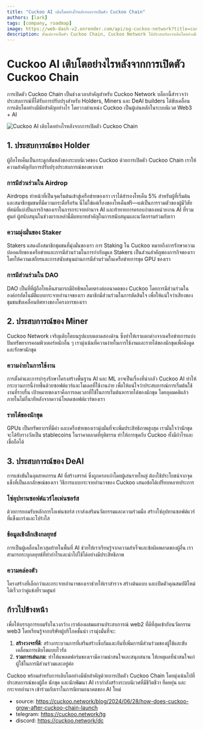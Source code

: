 ```yaml
---
title: "Cuckoo AI เติบโตอย่างไรหลังจากการเปิดตัว Cuckoo Chain"
authors: [lark]
tags: [company, roadmap]
image: https://web-dash-v2.onrender.com/api/og-cuckoo-network?title=cuckoo-ai%20เติบโตอย่างไรหลังจากการเปิดตัว%20Cuckoo%20Chain
description: ตั้งแต่การเปิดตัว Cuckoo Chain, Cuckoo Network ได้ประสบกับการเติบโตอย่างมีนัยสำคัญ บล็อกนี้สำรวจประสบการณ์ที่ได้รับการปรับปรุงของ Holder, Miner และ DeAI builder ที่ขับเคลื่อนการเปลี่ยนแปลงนี้
---
```


# Cuckoo AI เติบโตอย่างไรหลังจากการเปิดตัว Cuckoo Chain

การเปิดตัว Cuckoo Chain เป็นช่วงเวลาสำคัญสำหรับ Cuckoo Network บล็อกนี้สำรวจว่าประสบการณ์ที่ได้รับการปรับปรุงสำหรับ Holders, Miners และ DeAI builders ได้ขับเคลื่อนการเติบโตอย่างมีนัยสำคัญอย่างไร โดยวางตำแหน่ง Cuckoo เป็นผู้เล่นหลักในระบบนิเวศ Web3 + AI

![Cuckoo AI เติบโตอย่างไรหลังจากการเปิดตัว Cuckoo Chain](https://cuckoo-network.b-cdn.net/how-does-cuckoo-grow-after-cuckoo-chain-launch.webp "Cuckoo AI เติบโตอย่างไรหลังจากการเปิดตัว Cuckoo Chain")

## 1. ประสบการณ์ของ Holder

ผู้ถือโทเค็นเป็นกระดูกสันหลังของระบบนิเวศของ Cuckoo ด้วยการเปิดตัว Cuckoo Chain เราให้ความสำคัญกับการปรับปรุงประสบการณ์ของพวกเขา

### การมีส่วนร่วมใน Airdrop

Airdrops ทำหน้าที่เป็นจุดเริ่มต้นเข้าสู่เครือข่ายของเรา เราได้สำรองโทเค็น 5% สำหรับผู้ที่เริ่มต้นและสมาชิกชุมชนที่มีความกระตือรือร้น นี่ไม่ใช่แค่เรื่องของโทเค็นฟรี—แต่เป็นการรวมตัวของผู้มีวิสัยทัศน์ที่แบ่งปันภารกิจของเราในการกระจายอำนาจ AI และท้าทายการครอบงำของหน่วยงาน AI ที่รวมศูนย์ ผู้สนับสนุนในช่วงแรกเหล่านี้มีบทบาทสำคัญในการสนับสนุนและนวัตกรรมร่วมกับเรา

### ความมุ่งมั่นของ Staker

Stakers แสดงถึงสมาชิกชุมชนที่มุ่งมั่นของเรา การ Staking ใน Cuckoo หมายถึงการรักษาความปลอดภัยของเครือข่ายและการมีส่วนร่วมในการกำกับดูแล Stakers เป็นส่วนสำคัญของภารกิจของเรา โดยให้ความเสถียรและการสนับสนุนผ่านการมีส่วนร่วมในเครือข่ายการขุด GPU ของเรา

### การมีส่วนร่วมใน DAO

DAO เป็นที่ที่ผู้ถือโทเค็นสามารถมีอิทธิพลโดยตรงต่ออนาคตของ Cuckoo โดยการมีส่วนร่วมในองค์กรอัตโนมัติแบบกระจายอำนาจของเรา สมาชิกมีส่วนร่วมในการตัดสินใจ เพื่อให้แน่ใจว่าเสียงของชุมชนขับเคลื่อนทิศทางของโครงการของเรา

## 2. ประสบการณ์ของ Miner

Cuckoo Network เจริญเติบโตบนรูปแบบตลาดสองด้าน ซึ่งทำให้เราแตกต่างจากเครือข่ายการแบ่งปันทรัพยากรคอมพิวเตอร์หนักอื่น ๆ เรามุ่งเน้นที่ความง่ายในการใช้งานและรายได้ของนักขุดเพื่อดึงดูดและรักษานักขุด

### ความง่ายในการใช้งาน

การตั้งค่าและการบำรุงรักษาโครงสร้างพื้นฐาน AI และ ML อาจเป็นเรื่องที่น่ากลัว Cuckoo AI ทำให้กระบวนการนี้ง่ายขึ้นด้วยซอฟต์แวร์และโมเดลที่ใช้งานง่าย เพื่อให้แน่ใจว่าประสบการณ์การเริ่มต้นใช้งานที่ราบรื่น เป้าหมายของเราคือการลดเวลาที่ใช้ในการเริ่มต้นหารายได้ของนักขุด โดยอุดมคติแล้วภายในไม่กี่นาทีหลังจากดาวน์โหลดซอฟต์แวร์ของเรา

### รายได้ของนักขุด

GPUs เป็นทรัพยากรที่มีค่า และเครือข่ายของเรามุ่งมั่นที่จะเพิ่มประสิทธิภาพสูงสุด เรามั่นใจว่านักขุดจะได้รับรางวัลเป็น stablecoins ในราคาตลาดที่ยุติธรรม ทำให้การขุดกับ Cuckoo ทั้งมีกำไรและเชื่อถือได้

## 3. ประสบการณ์ของ DeAI

การแข่งขันในอุตสาหกรรม AI ที่สร้างสรรค์ ซึ่งถูกครอบงำโดยผู้เล่นรายใหญ่ ต้องใช้ประโยชน์จากจุดแข็งที่เป็นเอกลักษณ์ของเรา วิธีการแบบกระจายอำนาจของ Cuckoo เสนอข้อได้เปรียบหลายประการ

### โซ่อุปทานซอฟต์แวร์โอเพ่นซอร์ส

ด้วยการยอมรับหลักการโอเพ่นซอร์ส เราส่งเสริมนวัตกรรมและความร่วมมือ สร้างโซ่อุปทานซอฟต์แวร์ที่แข็งแกร่งและโปร่งใส

### ข้อมูลเชิงลึกเชิงกลยุทธ์

การเป็นผู้เคลื่อนไหวสุดท้ายในพื้นที่ AI ช่วยให้เราเรียนรู้จากความสำเร็จและข้อผิดพลาดของผู้อื่น เราสามารถระบุกลยุทธ์ที่ทำกำไรและนำไปใช้ได้อย่างมีประสิทธิภาพ

### ความคล่องตัว

โครงสร้างที่เล็กกว่าและกระจายอำนาจของเราช่วยให้เราสำรวจ สร้างต้นแบบ และเปิดตัวคุณสมบัติใหม่ได้เร็วกว่าคู่แข่งที่รวมศูนย์

## ก้าวไปข้างหน้า

เพื่อให้บรรลุการยอมรับในวงกว้าง เราต้องผสมผสานประสบการณ์ web2 ที่ดีที่สุดเข้ากับนวัตกรรม web3 โดยเรียนรู้จากบริษัทผู้บริโภคชั้นนำ เรามุ่งมั่นที่จะ:

1. **สร้างวงจรที่ดี**: สร้างกระบวนการที่เสริมสร้างซึ่งกันและกันที่เพิ่มการมีส่วนร่วมของผู้ใช้และขับเคลื่อนการเติบโตแบบไวรัล
2. **รวมการเล่นเกม**: ทำให้แพลตฟอร์มของเรามีความน่าสนใจและสนุกสนาน ให้เหตุผลที่น่าสนใจแก่ผู้ใช้ในการมีส่วนร่วมและอยู่ต่อ

Cuckoo พร้อมสำหรับการเติบโตอย่างมีนัยสำคัญด้วยการเปิดตัว Cuckoo Chain โดยมุ่งเน้นไปที่ประสบการณ์ของผู้ถือ นักขุด และนักพัฒนา AI เรากำลังสร้างระบบนิเวศที่มีชีวิตชีวา ยืดหยุ่น และกระจายอำนาจ เข้าร่วมกับเราในการนิยามอนาคตของ AI ใหม่

- source: https://cuckoo.network/blog/2024/06/28/how-does-cuckoo-grow-after-cuckoo-chain-launch
- telegram: https://cuckoo.network/tg
- discord: https://cuckoo.network/dc
